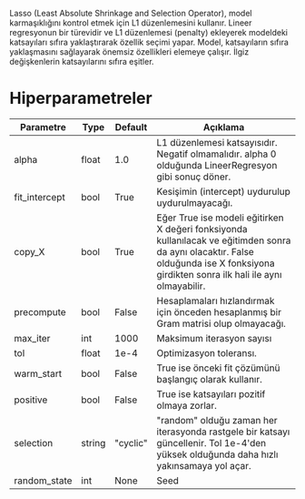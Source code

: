 Lasso (Least Absolute Shrinkage and Selection Operator), model karmaşıklığını kontrol etmek için L1 düzenlemesini kullanır. Lineer regresyonun bir türevidir ve L1 düzenlemesi (penalty) ekleyerek modeldeki katsayıları sıfıra yaklaştırarak özellik seçimi yapar. Model, katsayıların sıfıra yaklaşmasını sağlayarak önemsiz özellikleri elemeye çalışır. İlgiz değişkenlerin katsayılarını sıfıra eşitler.

# Hiperparametreler

| Parametre | Type | Default | Açıklama |
| - | - | - | - |
| alpha | float | 1.0 | L1 düzenlemesi katsayısıdır. Negatif olmamalıdır. alpha 0 olduğunda LineerRegresyon gibi sonuç döner. |
| fit_intercept | bool | True | Kesişimin (intercept) uydurulup uydurulmayacağı. | 
| copy_X | bool | True | Eğer True ise modeli eğitirken X değeri fonksiyonda kullanılacak ve eğitimden sonra da aynı olacaktır. False olduğunda ise X fonksiyona girdikten sonra ilk hali ile aynı olmayabilir. |
| precompute | bool | False | Hesaplamaları hızlandırmak için önceden hesaplanmış bir Gram matrisi olup olmayacağı. |
| max_iter | int | 1000 | Maksimum iterasyon sayısı |
| tol | float | 1e-4 | Optimizasyon toleransı. | 
| warm_start | bool | False | True ise önceki fit çözümünü başlangıç olarak kullanır. |
| positive | bool | False | True ise katsayıları pozitif olmaya zorlar. |
| selection | string | "cyclic" | "random" olduğu zaman her iterasyonda rastgele bir katsayı güncellenir. Tol 1e-4'den yüksek olduğunda daha hızlı yakınsamaya yol açar. | 
| random_state | int | None | Seed |